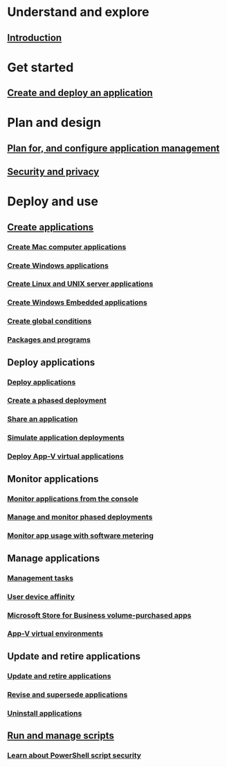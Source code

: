 # Understand and explore
## [Introduction](understand/introduction-to-application-management.md)

# Get started
## [Create and deploy an application](get-started/create-and-deploy-an-application.md)

# Plan and design
## [Plan for, and configure application management](plan-design/plan-for-and-configure-application-management.md)
## [Security and privacy](plan-design/security-and-privacy-for-application-management.md)

# Deploy and use

## [Create applications](deploy-use/create-applications.md)
### [Create Mac computer applications](get-started/creating-mac-computer-applications.md)
### [Create Windows applications](get-started/creating-windows-applications.md)
### [Create Linux and UNIX server applications](get-started/creating-linux-and-unix-server-applications.md)
### [Create Windows Embedded applications](get-started/creating-windows-embedded-applications.md)
### [Create global conditions](deploy-use/create-global-conditions.md)
### [Packages and programs](deploy-use/packages-and-programs.md)

## Deploy applications
### [Deploy applications](deploy-use/deploy-applications.md)
### [Create a phased deployment](../osd/deploy-use/create-phased-deployment-for-task-sequence.md?toc=/sccm/apps/toc.json&bc=/sccm/apps/breadcrumb/toc.json)
### [Share an application](deploy-use/share-applications.md)
### [Simulate application deployments](deploy-use/simulate-application-deployments.md)
### [Deploy App-V virtual applications](get-started/deploying-app-v-virtual-applications.md)

## Monitor applications
### [Monitor applications from the console](deploy-use/monitor-applications-from-the-console.md)
### [Manage and monitor phased deployments](../osd/deploy-use/manage-monitor-phased-deployments.md?toc=/sccm/apps/toc.json&bc=/sccm/apps/breadcrumb/toc.json)
### [Monitor app usage with software metering](deploy-use/monitor-app-usage-with-software-metering.md)

## Manage applications
### [Management tasks](deploy-use/management-tasks-applications.md)
### [User device affinity](deploy-use/link-users-and-devices-with-user-device-affinity.md)
### [Microsoft Store for Business volume-purchased apps](deploy-use/manage-apps-from-the-windows-store-for-business.md)
### [App-V virtual environments](deploy-use/create-app-v-virtual-environments.md)

## Update and retire applications
### [Update and retire applications](deploy-use/update-and-retire-applications.md)
### [Revise and supersede applications](deploy-use/revise-and-supersede-applications.md)
### [Uninstall applications](deploy-use/uninstall-applications.md)

## [Run and manage scripts](deploy-use/create-deploy-scripts.md)
### [Learn about PowerShell script security](deploy-use/learn-script-security.md)
